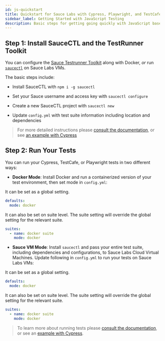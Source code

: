 ```yaml
---
id: js-quickstart
title: Quickstart for Sauce Labs with Cypress, Playwright, and TestCafe
sidebar_label: Getting Started with JavaScript Testing
description: Basic steps for getting going quickly with JavaScript based frameworks using TestRunner Toolkit and SauceCTL
---
```


## Step 1: Install SauceCTL and the TestRunner Toolkit

You can configure the [Sauce Testrunner Toolkit](https://docs.saucelabs.com/testrunner-toolkit) along with Docker, _or_ run [`saucectl`](https://docs.saucelabs.com/testrunner-toolkit/saucectl) on Sauce Labs VMs.

The basic steps include:

 * Install SauceCTL with `npm i -g saucectl`

 * Set your Sauce username and access key with `saucectl configure`

 * Create a new SauceCTL project with `saucectl new`

 * Update `config.yml` with test suite information including location and dependencies

 > For more detailed instructions please [consult the documentation](https://docs.saucelabs.com/testrunner-toolkit/installation), or see [an example with Cypress ](https://training.saucelabs.com/codelabs/Module1-Testrunner/index.html?index=..%2F..testrunner#2)


## Step 2: Run Your Tests

You can run your Cypress, TestCafe, or Playwright tests in two different ways:

 * __Docker Mode__: Install Docker and run a containerized version of your test environment, then set mode in `config.yml`:

 It can be set as a global setting.
 ```yaml
 defaults:
   mode: docker
 ```

It can also be set on suite level. The suite setting will override the global setting for the relevant suite.
 ```yaml
 suites:
   - name: docker suite
     mode: docker
 ```

 * __Sauce VM Mode__: Install `saucectl` and pass your entire test suite, including dependencies and configurations, to Sauce Labs Cloud Virtual Machines. Update following in `config.yml` to run your tests on Sauce Labs VMs:

 It can be set as a global setting.
 ```yaml
 defaults:
   mode: docker
 ```

It can also be set on suite level. The suite setting will override the global setting for the relevant suite.
 ```yaml
 suites:
   - name: docker suite
     mode: docker
 ```


 > To learn more about running tests please [consult the documentation](https://docs.saucelabs.com/testrunner-toolkit/running-tests), or see an [example with Cypress](https://training.saucelabs.com/codelabs/Module1-Testrunner/index.html?index=../..testrunner#3).
